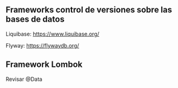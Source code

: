 ## Frameworks control de versiones sobre las bases de datos 
Liquibase: https://www.liquibase.org/

Flyway: https://flywaydb.org/

## Framework Lombok
Revisar @Data 